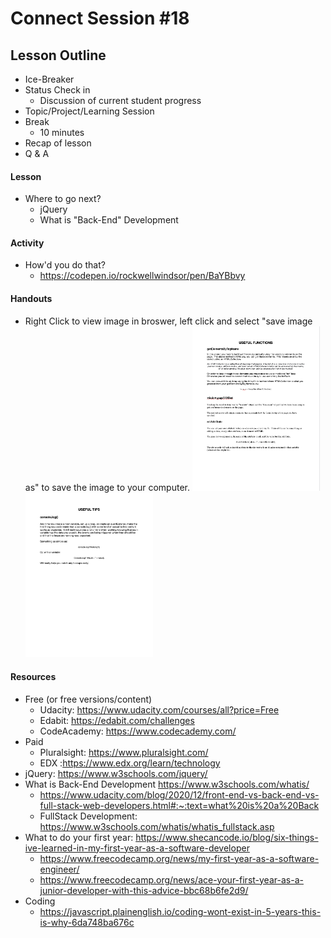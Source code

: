# Connect Session #18

## Lesson Outline

  * Ice-Breaker
  * Status Check in
    * Discussion of current student progress
  * Topic/Project/Learning Session
  * Break
    * 10 minutes
  * Recap of lesson
  * Q & A

#### Lesson

  
  * Where to go next?
    * jQuery
    * What is "Back-End" Development

#### Activity

  * How'd you do that?
    * https://codepen.io/rockwellwindsor/pen/BaYBbvy

#### Handouts

  * Right Click to view image in broswer, left click and select "save image as" to save the image to your computer.
    <img src="./handouts/session_14_useful_methods.png" width="204"/> <img src="./handouts/session_14_tips.png" width="204"/> 

#### Resources

  * Free (or free versions/content)
    * Udacity: https://www.udacity.com/courses/all?price=Free
    * Edabit: https://edabit.com/challenges
    * CodeAcademy: https://www.codecademy.com/
  * Paid
    * Pluralsight: https://www.pluralsight.com/
    * EDX :https://www.edx.org/learn/technology
  * jQuery: https://www.w3schools.com/jquery/
  * What is Back-End Development https://www.w3schools.com/whatis/
    *  https://www.udacity.com/blog/2020/12/front-end-vs-back-end-vs-full-stack-web-developers.html#:~:text=what%20is%20a%20Back
    * FullStack Development: https://www.w3schools.com/whatis/whatis_fullstack.asp
  * What to do your first year: https://www.shecancode.io/blog/six-things-ive-learned-in-my-first-year-as-a-software-developer
    * https://www.freecodecamp.org/news/my-first-year-as-a-software-engineer/
    * https://www.freecodecamp.org/news/ace-your-first-year-as-a-junior-developer-with-this-advice-bbc68b6fe2d9/
  * Coding
    * https://javascript.plainenglish.io/coding-wont-exist-in-5-years-this-is-why-6da748ba676c
